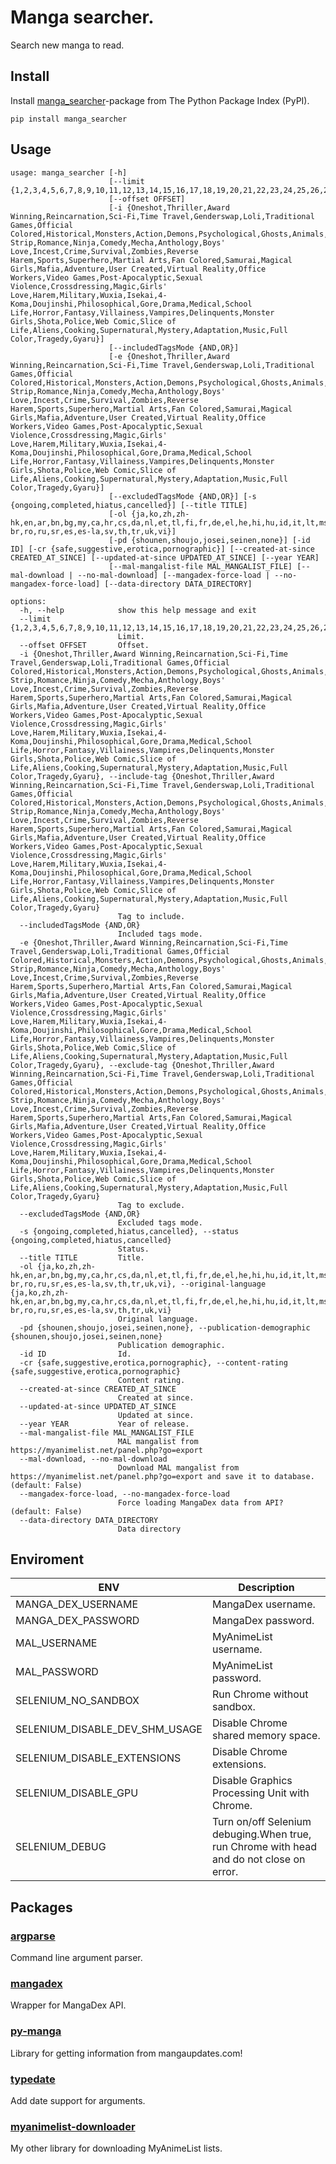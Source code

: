 # Manga searcher.

Search new manga to read.

## Install
Install [manga_searcher](https://pypi.org/project/manga-searcher/)-package from The Python Package Index (PyPI).
```shell
pip install manga_searcher
```

## Usage
```shell
usage: manga_searcher [-h]
                      [--limit {1,2,3,4,5,6,7,8,9,10,11,12,13,14,15,16,17,18,19,20,21,22,23,24,25,26,27,28,29,30,31,32,33,34,35,36,37,38,39,40,41,42,43,44,45,46,47,48,49,50,51,52,53,54,55,56,57,58,59,60,61,62,63,64,65,66,67,68,69,70,71,72,73,74,75,76,77,78,79,80,81,82,83,84,85,86,87,88,89,90,91,92,93,94,95,96,97,98,99,100}]
                      [--offset OFFSET]
                      [-i {Oneshot,Thriller,Award Winning,Reincarnation,Sci-Fi,Time Travel,Genderswap,Loli,Traditional Games,Official Colored,Historical,Monsters,Action,Demons,Psychological,Ghosts,Animals,Long Strip,Romance,Ninja,Comedy,Mecha,Anthology,Boys' Love,Incest,Crime,Survival,Zombies,Reverse Harem,Sports,Superhero,Martial Arts,Fan Colored,Samurai,Magical Girls,Mafia,Adventure,User Created,Virtual Reality,Office Workers,Video Games,Post-Apocalyptic,Sexual Violence,Crossdressing,Magic,Girls' Love,Harem,Military,Wuxia,Isekai,4-Koma,Doujinshi,Philosophical,Gore,Drama,Medical,School Life,Horror,Fantasy,Villainess,Vampires,Delinquents,Monster Girls,Shota,Police,Web Comic,Slice of Life,Aliens,Cooking,Supernatural,Mystery,Adaptation,Music,Full Color,Tragedy,Gyaru}]
                      [--includedTagsMode {AND,OR}]
                      [-e {Oneshot,Thriller,Award Winning,Reincarnation,Sci-Fi,Time Travel,Genderswap,Loli,Traditional Games,Official Colored,Historical,Monsters,Action,Demons,Psychological,Ghosts,Animals,Long Strip,Romance,Ninja,Comedy,Mecha,Anthology,Boys' Love,Incest,Crime,Survival,Zombies,Reverse Harem,Sports,Superhero,Martial Arts,Fan Colored,Samurai,Magical Girls,Mafia,Adventure,User Created,Virtual Reality,Office Workers,Video Games,Post-Apocalyptic,Sexual Violence,Crossdressing,Magic,Girls' Love,Harem,Military,Wuxia,Isekai,4-Koma,Doujinshi,Philosophical,Gore,Drama,Medical,School Life,Horror,Fantasy,Villainess,Vampires,Delinquents,Monster Girls,Shota,Police,Web Comic,Slice of Life,Aliens,Cooking,Supernatural,Mystery,Adaptation,Music,Full Color,Tragedy,Gyaru}]
                      [--excludedTagsMode {AND,OR}] [-s {ongoing,completed,hiatus,cancelled}] [--title TITLE]
                      [-ol {ja,ko,zh,zh-hk,en,ar,bn,bg,my,ca,hr,cs,da,nl,et,tl,fi,fr,de,el,he,hi,hu,id,it,lt,ms,mn,ne,no,fa,pl,pt,pt-br,ro,ru,sr,es,es-la,sv,th,tr,uk,vi}]
                      [-pd {shounen,shoujo,josei,seinen,none}] [-id ID] [-cr {safe,suggestive,erotica,pornographic}] [--created-at-since CREATED_AT_SINCE] [--updated-at-since UPDATED_AT_SINCE] [--year YEAR]
                      [--mal-mangalist-file MAL_MANGALIST_FILE] [--mal-download | --no-mal-download] [--mangadex-force-load | --no-mangadex-force-load] [--data-directory DATA_DIRECTORY]

options:
  -h, --help            show this help message and exit
  --limit {1,2,3,4,5,6,7,8,9,10,11,12,13,14,15,16,17,18,19,20,21,22,23,24,25,26,27,28,29,30,31,32,33,34,35,36,37,38,39,40,41,42,43,44,45,46,47,48,49,50,51,52,53,54,55,56,57,58,59,60,61,62,63,64,65,66,67,68,69,70,71,72,73,74,75,76,77,78,79,80,81,82,83,84,85,86,87,88,89,90,91,92,93,94,95,96,97,98,99,100}
                        Limit.
  --offset OFFSET       Offset.
  -i {Oneshot,Thriller,Award Winning,Reincarnation,Sci-Fi,Time Travel,Genderswap,Loli,Traditional Games,Official Colored,Historical,Monsters,Action,Demons,Psychological,Ghosts,Animals,Long Strip,Romance,Ninja,Comedy,Mecha,Anthology,Boys' Love,Incest,Crime,Survival,Zombies,Reverse Harem,Sports,Superhero,Martial Arts,Fan Colored,Samurai,Magical Girls,Mafia,Adventure,User Created,Virtual Reality,Office Workers,Video Games,Post-Apocalyptic,Sexual Violence,Crossdressing,Magic,Girls' Love,Harem,Military,Wuxia,Isekai,4-Koma,Doujinshi,Philosophical,Gore,Drama,Medical,School Life,Horror,Fantasy,Villainess,Vampires,Delinquents,Monster Girls,Shota,Police,Web Comic,Slice of Life,Aliens,Cooking,Supernatural,Mystery,Adaptation,Music,Full Color,Tragedy,Gyaru}, --include-tag {Oneshot,Thriller,Award Winning,Reincarnation,Sci-Fi,Time Travel,Genderswap,Loli,Traditional Games,Official Colored,Historical,Monsters,Action,Demons,Psychological,Ghosts,Animals,Long Strip,Romance,Ninja,Comedy,Mecha,Anthology,Boys' Love,Incest,Crime,Survival,Zombies,Reverse Harem,Sports,Superhero,Martial Arts,Fan Colored,Samurai,Magical Girls,Mafia,Adventure,User Created,Virtual Reality,Office Workers,Video Games,Post-Apocalyptic,Sexual Violence,Crossdressing,Magic,Girls' Love,Harem,Military,Wuxia,Isekai,4-Koma,Doujinshi,Philosophical,Gore,Drama,Medical,School Life,Horror,Fantasy,Villainess,Vampires,Delinquents,Monster Girls,Shota,Police,Web Comic,Slice of Life,Aliens,Cooking,Supernatural,Mystery,Adaptation,Music,Full Color,Tragedy,Gyaru}
                        Tag to include.
  --includedTagsMode {AND,OR}
                        Included tags mode.
  -e {Oneshot,Thriller,Award Winning,Reincarnation,Sci-Fi,Time Travel,Genderswap,Loli,Traditional Games,Official Colored,Historical,Monsters,Action,Demons,Psychological,Ghosts,Animals,Long Strip,Romance,Ninja,Comedy,Mecha,Anthology,Boys' Love,Incest,Crime,Survival,Zombies,Reverse Harem,Sports,Superhero,Martial Arts,Fan Colored,Samurai,Magical Girls,Mafia,Adventure,User Created,Virtual Reality,Office Workers,Video Games,Post-Apocalyptic,Sexual Violence,Crossdressing,Magic,Girls' Love,Harem,Military,Wuxia,Isekai,4-Koma,Doujinshi,Philosophical,Gore,Drama,Medical,School Life,Horror,Fantasy,Villainess,Vampires,Delinquents,Monster Girls,Shota,Police,Web Comic,Slice of Life,Aliens,Cooking,Supernatural,Mystery,Adaptation,Music,Full Color,Tragedy,Gyaru}, --exclude-tag {Oneshot,Thriller,Award Winning,Reincarnation,Sci-Fi,Time Travel,Genderswap,Loli,Traditional Games,Official Colored,Historical,Monsters,Action,Demons,Psychological,Ghosts,Animals,Long Strip,Romance,Ninja,Comedy,Mecha,Anthology,Boys' Love,Incest,Crime,Survival,Zombies,Reverse Harem,Sports,Superhero,Martial Arts,Fan Colored,Samurai,Magical Girls,Mafia,Adventure,User Created,Virtual Reality,Office Workers,Video Games,Post-Apocalyptic,Sexual Violence,Crossdressing,Magic,Girls' Love,Harem,Military,Wuxia,Isekai,4-Koma,Doujinshi,Philosophical,Gore,Drama,Medical,School Life,Horror,Fantasy,Villainess,Vampires,Delinquents,Monster Girls,Shota,Police,Web Comic,Slice of Life,Aliens,Cooking,Supernatural,Mystery,Adaptation,Music,Full Color,Tragedy,Gyaru}
                        Tag to exclude.
  --excludedTagsMode {AND,OR}
                        Excluded tags mode.
  -s {ongoing,completed,hiatus,cancelled}, --status {ongoing,completed,hiatus,cancelled}
                        Status.
  --title TITLE         Title.
  -ol {ja,ko,zh,zh-hk,en,ar,bn,bg,my,ca,hr,cs,da,nl,et,tl,fi,fr,de,el,he,hi,hu,id,it,lt,ms,mn,ne,no,fa,pl,pt,pt-br,ro,ru,sr,es,es-la,sv,th,tr,uk,vi}, --original-language {ja,ko,zh,zh-hk,en,ar,bn,bg,my,ca,hr,cs,da,nl,et,tl,fi,fr,de,el,he,hi,hu,id,it,lt,ms,mn,ne,no,fa,pl,pt,pt-br,ro,ru,sr,es,es-la,sv,th,tr,uk,vi}
                        Original language.
  -pd {shounen,shoujo,josei,seinen,none}, --publication-demographic {shounen,shoujo,josei,seinen,none}
                        Publication demographic.
  -id ID                Id.
  -cr {safe,suggestive,erotica,pornographic}, --content-rating {safe,suggestive,erotica,pornographic}
                        Content rating.
  --created-at-since CREATED_AT_SINCE
                        Created at since.
  --updated-at-since UPDATED_AT_SINCE
                        Updated at since.
  --year YEAR           Year of release.
  --mal-mangalist-file MAL_MANGALIST_FILE
                        MAL mangalist from https://myanimelist.net/panel.php?go=export
  --mal-download, --no-mal-download
                        Download MAL mangalist from https://myanimelist.net/panel.php?go=export and save it to database. (default: False)
  --mangadex-force-load, --no-mangadex-force-load
                        Force loading MangaDex data from API? (default: False)
  --data-directory DATA_DIRECTORY
                        Data directory
```

## Enviroment
| ENV                            | Description                                                                              |
| ------------------------------ | ---------------------------------------------------------------------------------------- |
| MANGA_DEX_USERNAME             | MangaDex username.                                                                       |
| MANGA_DEX_PASSWORD             | MangaDex password.                                                                       |
| MAL_USERNAME                   | MyAnimeList username.                                                                    |
| MAL_PASSWORD                   | MyAnimeList password.                                                                    |
| SELENIUM_NO_SANDBOX            | Run Chrome without sandbox.                                                              |
| SELENIUM_DISABLE_DEV_SHM_USAGE | Disable Chrome shared memory space.                                                      |
| SELENIUM_DISABLE_EXTENSIONS    | Disable Chrome extensions.                                                               |
| SELENIUM_DISABLE_GPU           | Disable Graphics Processing Unit with Chrome.                                            |
| SELENIUM_DEBUG                 | Turn on/off Selenium debuging.When true, run Chrome with head and do not close on error. |

## Packages

### [argparse](https://github.com/ThomasWaldmann/argparse/)
Command line argument parser.

### [mangadex](https://github.com/EMACC99/mangadex)
Wrapper for MangaDex API.

### [py-manga](https://github.com/emily-signet/py-manga)
Library for getting information from mangaupdates.com!

### [typedate](https://github.com/righ/typedate)
Add date support for arguments.

### [myanimelist-downloader](https://github.com/SanteriHetekivi/myanimelist_downloader)
My other library for downloading MyAnimeList lists.